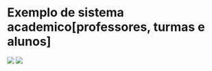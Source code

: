 # Exemplo de sistema academico[professores, turmas e alunos]
![](dc_escola_2.0.png)
![](der_escola_1.0.png)